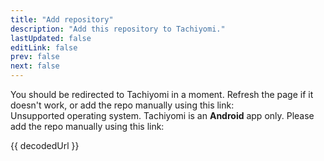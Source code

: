 ```yaml
---
title: "Add repository"
description: "Add this repository to Tachiyomi."
lastUpdated: false
editLink: false
prev: false
next: false
---
```


<script setup lang="ts">
    import { onMounted, ref } from "vue";
    import { GITHUB_EXTENSION_MIN_JSON } from "./.vitepress/config/constants";

    const isAndroid = ref(true);
    const decodedUrl = ref("");

    onMounted(() => {
        isAndroid.value = !!navigator.userAgent.match(/android/i);

        const url = new URLSearchParams(window.location.search).get("url");
        
        decodedUrl.value = decodeURIComponent(url);
        
        const reencodedUrl = encodeURIComponent(decodedUrl.value);

        if (isAndroid.value) {
            if (decodedUrl == GITHUB_EXTENSION_MIN_JSON) {
                window.goatcounter?.count({
                    path: "/#add-to-tachiyomi",
                    title: "Add extension repository",
                });
            }

            window.location.replace(`tachiyomi://add-repo?url=${reencodedUrl}`);
        }
    });
</script>

<div v-if="isAndroid">
    You should be redirected to Tachiyomi in a moment. Refresh the page if it doesn't work,
    or add the repo manually using this link:
</div>
<div v-else>
    Unsupported operating system. Tachiyomi is an <strong>Android</strong> app only. Please add
    the repo manually using this link:
</div>

<a :href="decodedUrl">{{ decodedUrl }}</a>
